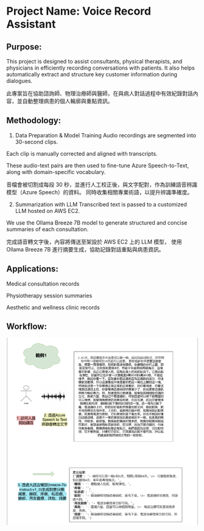 # Project Name: Voice Record Assistant
## Purpose: 
This project is designed to assist consultants, physical therapists, and physicians in efficiently recording conversations with patients. It also helps automatically extract and structure key customer information during dialogues.

此專案旨在協助諮詢師、物理治療師與醫師，在與病人對話過程中有效紀錄對話內容，並自動整理病患的個人輪廓與重點資訊。

## Methodology:
1. Data Preparation & Model Training
Audio recordings are segmented into 30-second clips.

Each clip is manually corrected and aligned with transcripts.

These audio-text pairs are then used to fine-tune Azure Speech-to-Text, along with domain-specific vocabulary.

音檔會被切割成每段 30 秒，並進行人工校正後，與文字配對，作為訓練語音辨識模型（Azure Speech）的資料。
同時收集相關專業術語，以提升辨識準確度。

2. Summarization with LLM
Transcribed text is passed to a customized LLM hosted on AWS EC2.

We use the Ollama Breeze 7B model to generate structured and concise summaries of each consultation.

完成語音轉文字後，內容將傳送至架設於 AWS EC2 上的 LLM 模型，
使用 Ollama Breeze 7B 進行摘要生成，協助記錄對話重點與病患資訊。

## Applications:
Medical consultation records

Physiotherapy session summaries

Aesthetic and wellness clinic records

## Workflow:
![系統架構圖](static/workflow.png)
